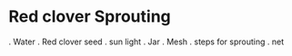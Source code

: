 # Red clover Sprouting
. Water
. Red clover seed
. sun light
.  Jar
. Mesh
. steps for sprouting
. net
